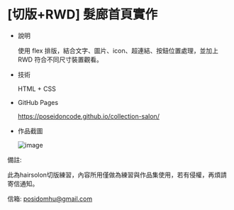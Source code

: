 # [切版+RWD] 髮廊首頁實作

- 說明

  使用 flex 排版，結合文字、圖片、icon、超連結、按鈕位置處理，並加上 RWD 符合不同尺寸裝置觀看。

- 技術

  HTML + CSS

- GitHub Pages

  https://poseidoncode.github.io/collection-salon/

- 作品截圖

  ![image](https://github.com/Poseidoncode/salon/blob/gh-pages/images/salon.PNG)



備註:

此為hairsolon切版練習，內容所用僅做為練習與作品集使用，若有侵權，再煩請寄信通知。

信箱: posidomhu@gmail.com


